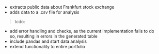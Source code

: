 - extracts public data about Frankfurt stock exchange
- adds data to a .csv file for analysis

> todo:
* add error handling and checks, as the current implementation fails to do so, resulting in errors in the generated table
* include pandas and start data analysis
* extend functionality to entire portfolio